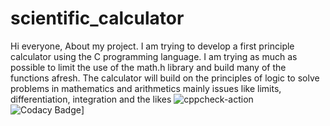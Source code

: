 # scientific_calculator
Hi everyone,
   About my project. I am trying to develop a first principle calculator using the C programming language. 
   I am trying as much as possible  to limit the use of the math.h library and build many of the functions afresh. 
   The calculator will build on the principles of logic to solve problems in mathematics and arithmetics mainly issues like limits, differentiation, integration and the likes
   ![cppcheck-action](https://github.com/99002784/Scientific-calcii/workflows/cppcheck-action/badge.svg)
 ![Codacy Badge](https://app.codacy.com/project/badge/Grade/3ac7e2a959a24fa4b5d1b9c1c886ff75)]
   
  

